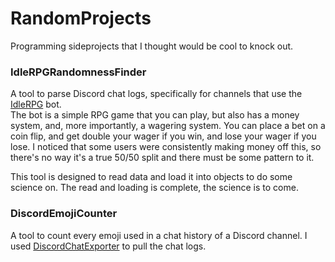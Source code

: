 # RandomProjects
Programming sideprojects that I thought would be cool to knock out.


### IdleRPGRandomnessFinder
A tool to parse Discord chat logs, specifically for channels that use the [IdleRPG](https://discordbots.org/bot/idlerpg) bot.  
The bot is a simple RPG game that you can play, but also has a money system, and, more importantly, a wagering system.  You can place a bet on a coin flip, and get double your wager if you win, and lose your wager if you lose.  I noticed that some users were consistently making money off this, so there's no way it's a true 50/50 split and there must be some pattern to it.

This tool is designed to read data and load it into objects to do some science on.  The read and loading is complete, the science is to come.

### DiscordEmojiCounter
A tool to count every emoji used in a chat history of a Discord channel.  I used [DiscordChatExporter](https://github.com/Tyrrrz/DiscordChatExporter) to pull the chat logs.


